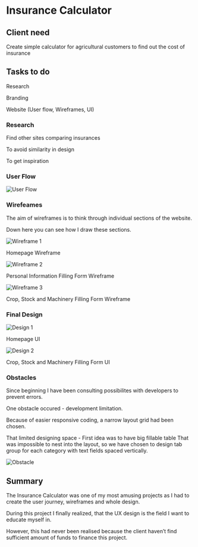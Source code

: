 
# Insurance Calculator

## Client need

Create simple calculator for agricultural customers to find out the cost of insurance


## Tasks to do

Research

Branding

Website (User flow, Wireframes, UI)


### Research

Find other sites comparing insurances

To avoid similarity in design

To get inspiration


### User Flow

![User Flow](userflow.png)


### Wirefeames

The aim of wireframes is to think through individual sections of the website. 

Down here you can see how I draw these sections.

![Wireframe 1](wf1.png)

Homepage Wireframe

![Wireframe 2](wf2.png)

Personal Information Filling Form Wireframe

![Wireframe 3](wf3.png)

Crop, Stock and Machinery Filling Form Wireframe




### Final Design

![Design 1](d1.png)

Homepage UI

![Design 2](d2.png)

Crop, Stock and Machinery Filling Form UI



### Obstacles

Since beginning I have been consulting possibilites with developers to prevent errors.

One obstacle occured - development limitation.

Because of easier responsive coding, a narrow layout grid had been chosen.

That limited designing space - First idea was to have big fillable table That was impossible to nest into the layout, so we have chosen to design tab group for each category with text fields spaced vertically.

![Obstacle](obst.png)




## Summary

The Insurance Calculator was one of my most amusing projects as I had to create the user journey, wireframes and whole design. 

During this project I finally realized, that the UX design is the field I want to educate myself in.

However, this had never been realised because the client haven’t find sufficient amount of funds to finance this project.
